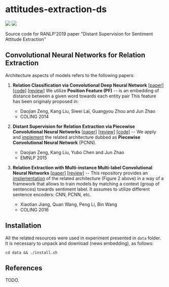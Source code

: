 # attitudes-extraction-ds
![](https://img.shields.io/badge/Python-2.7-brightgreen.svg)
![](https://img.shields.io/badge/TensorFlow-1.4.1-yellowgreen.svg)

Source code for RANLP'2019 paper "Distant Supervision for Sentiment Attitude Extraction"

## Convolutional Neural Networks for Relation Extraction 

Architecture aspects of models refers to the following papers:

1. **Relation Classification via Convolutional Deep Neural Network** 
[[paper]](http://www.aclweb.org/anthology/C14-1220) 
[[code]](https://github.com/roomylee/cnn-relation-extraction) 
[[review]](/relation_extraction/Relation_Classification_via_Convolutional_Deep_Neural_Network.md)
We utilize **Position Feature (PF)** -- is an embedding of distance between a given word towards each entity pair
This feature has been originaly proposed in:
	* Daojian Zeng, Kang Liu, Siwei Lai, Guangyou Zhou and Jun Zhao
	* COLING 2014

2. **Distant Supervision for Relation Extraction via Piecewise Convolutional Neural Networks**
[[paper]](http://www.emnlp2015.org/proceedings/EMNLP/pdf/EMNLP203.pdf) 
[[review]](/relation_extraction/Distant_Supervision_for_Relation_Extraction_via_Piecewise_Convolutional_Neural_Networks.md) 
[[code]](https://github.com/nicolay-r/sentiment-pcnn)
-- We apply and [implement](networks/context/architectures/pcnn.py) 
the related architecture dubbed as  **Piecewise Convolutional Neural Network** (PCNN).
	* Daojian Zeng, Kang Liu, Yubo Chen and Jun Zhao
	* EMNLP 2015

3. **Relation Extraction with Multi-instance Multi-label Convolutional Neural Networks** 
[[paper]](https://pdfs.semanticscholar.org/8731/369a707046f3f8dd463d1fd107de31d40a24.pdf) 
[[review]](/relation_extraction/Relation_Extraction_with_Multi-instance_Multi-label_Convolutional_Neural_Networks.md)
-- This repository provides an [implementation](networks/mimlre) of the related architecture 
(Figure 2 above) in a way of a framework that allows to train models by matching a context (group of sentences) towards sentiment label. 
It assumes to utilize different sentence encoders: CNN, PCNN, etc.
	* Xiaotian Jiang, Quan Wang, Peng Li, Bin Wang
	* COLING 2016

## Installation

All the related resources were used in experiment presented in `data` folder. 
It is necessary to unpack and download (news embedding), as follows:
```
cd data && ./install.sh
```

## References

TODO.
